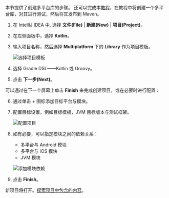[//]: # (title: 创建多平台库)

本节提供了创建多平台库的步骤。
还可以完成本[教程](multiplatform-library.md)，在教程中将创建一个多平台库，对其进行测试，然后将其发布到 Maven。

1. 在 IntelliJ IDEA 中, 选择 **文件(File)** \| **新建(New)** \| **项目(Project)**。
2. 在左侧面板中，选择 **Kotlin**。
3. 输入项目名称，然后选择 **Multiplatform** 下的 **Library** 作为项目模板。

    ![选择项目模板](mpp-project-1.png)

4. 选择 Gradle DSL——Kotlin 或 Groovy。
5. 点击 **下一步(Next)**。

可以通过在下一个屏幕上单击 **Finish** 来完成创建项目，或在必要时进行配置：

6. 通过单击 + 图标添加目标平台与模块。

7. 配置目标设置，例如目标模板，JVM 目标版本与测试框架。    

    ![配置项目](mpp-project-2.png)

8. 如有必要，可以指定模块之间的依赖关系：
   *   多平台与 Android 模块
   *   多平台与 iOS 模块
   *   JVM 模块
    
    ![添加模块依赖](mpp-project-3.png)

9. 点击 **Finish**。

新项目将打开。[探索项目中包含的内容](mpp-discover-project.md)。